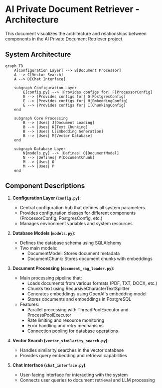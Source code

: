 # AI Private Document Retriever - Architecture

This document visualizes the architecture and relationships between components in the AI Private Document Retriever project.

## System Architecture

```mermaid
graph TD
    A[Configuration Layer] --> B[Document Processor]
    A --> C[Vector Search]
    A --> D[Chat Interface]
    
    subgraph Configuration Layer
        E[config.py] --> |Provides configs for| F[ProcessorConfig]
        E --> |Provides configs for| G[PostgresConfig]
        E --> |Provides configs for| H[EmbeddingConfig]
        E --> |Provides configs for| I[ChunkingConfig]
    end
    
    subgraph Core Processing
        B --> |Uses| J[Document Loading]
        B --> |Uses| K[Text Chunking]
        B --> |Uses| L[Embedding Generation]
        B --> |Uses| M[Vector Database]
    end
    
    subgraph Database Layer
        N[models.py] --> |Defines| O[DocumentModel]
        N --> |Defines| P[DocumentChunk]
        M --> |Uses| O
        M --> |Uses| P
    end
```

## Component Descriptions

1. **Configuration Layer (`config.py`)**:
   - Central configuration hub that defines all system parameters
   - Provides configuration classes for different components (ProcessorConfig, PostgresConfig, etc.)
   - Manages environment variables and system resources

2. **Database Models (`models.py`)**:
   - Defines the database schema using SQLAlchemy
   - Two main models:
     - DocumentModel: Stores document metadata
     - DocumentChunk: Stores document chunks with embeddings

3. **Document Processing (`document_rag_loader.py`)**:
   - Main processing pipeline that:
     - Loads documents from various formats (PDF, TXT, DOCX, etc.)
     - Chunks text using RecursiveCharacterTextSplitter
     - Generates embeddings using OpenAI's embedding model
     - Stores documents and embeddings in PostgreSQL
   - Features:
     - Parallel processing with ThreadPoolExecutor and ProcessPoolExecutor
     - Rate limiting and resource monitoring
     - Error handling and retry mechanisms
     - Connection pooling for database operations

4. **Vector Search (`vector_similarity_search.py`)**:
   - Handles similarity searches in the vector database
   - Provides query embedding and retrieval capabilities

5. **Chat Interface (`chat_interface.py`)**:
   - User-facing interface for interacting with the system
   - Connects user queries to document retrieval and LLM processing
